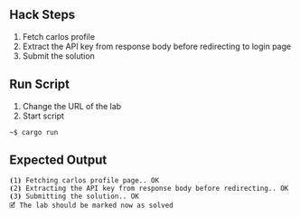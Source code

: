 ## Hack Steps

1. Fetch carlos profile
2. Extract the API key from response body before redirecting to login page
3. Submit the solution

## Run Script

1. Change the URL of the lab
2. Start script

```
~$ cargo run
```

## Expected Output

```
⦗1⦘ Fetching carlos profile page.. OK
⦗2⦘ Extracting the API key from response body before redirecting.. OK
⦗3⦘ Submitting the solution.. OK
🗹 The lab should be marked now as solved
```
